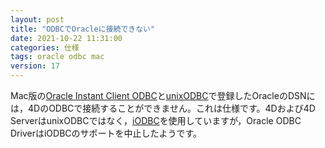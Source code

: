 ```yaml
---
layout: post
title: "ODBCでOracleに接続できない"
date: 2021-10-22 11:31:00
categories: 仕様
tags: oracle odbc mac
version: 17
---
```


Mac版の[Oracle Instant Client ODBC](https://www.oracle.com/database/technologies/releasenote-odbc-ic.html)と[unixODBC](http://www.unixodbc.org/)で登録したOracleのDSNには，4DのODBCで接続することができません。これは仕様です。4Dおよび4D ServerはunixODBCではなく，[iODBC](http://www.iodbc.org/)を使用していますが，Oracle ODBC DriverはiODBCのサポートを中止したようです。
